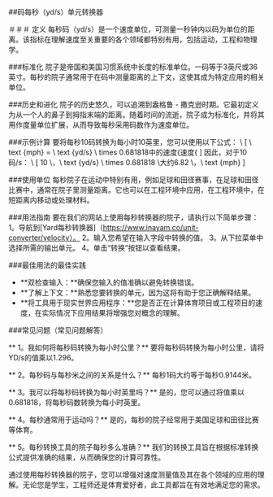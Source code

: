 ##码每秒（yd/s）单元转换器

＃＃＃ 定义
每秒码（yd/s）是一个速度单位，可测量一秒钟内以码为单位的距离。该指标在理解速度至关重要的各个领域都特别有用，包​​括运动，工程和物理学。

###标准化
院子是帝国和美国习惯系统中长度的标准单位。一码等于3英尺或36英寸。每秒的院子通常用于在码中测量距离的上下文，这使其成为特定应用的相关单位。

###历史和进化
院子的历史悠久，可以追溯到盎格鲁 - 撒克逊时期。它最初定义为从一个人的鼻子到拇指末端的距离。随着时间的流逝，院子成为标准化，并将其用作度量单位扩展，从而导致每秒采用码数作为速度单位。

###示例计算
要将每秒10码转换为每小时10英里，您可以使用以下公式：
\ [
\ text {mph} = \ text {yd/s} \ times 0.681818中的速度{速度{
\]
因此，对于10码/s：
\ [
10 \，\ text {yd/s} \ times 0.681818 \大约6.82 \，\ text {mph}
\]

###使用单位
每秒院子在运动中特别有用，例如足球和田径赛事，在足球和田径比赛中，通常在院子里测量距离。它也可以在工程环境中应用，在工程环境中，在短距离内移动或处理材料。

###用法指南
要在我们的网站上使用每秒转换器的院子，请执行以下简单步骤：
1。导航到[Yard每秒转换器]（https://www.inayam.co/unit-converter/velocity）。
2。输入您希望在输入字段中转换的值。
3。从下拉菜单中选择所需的输出单元。
4。单击“转换”按钮以查看结果。

###最佳用法的最佳实践
-  **双检查输入：**确保您输入的值准确以避免转换错误。
-  **了解上下文：**熟悉您要转换的单元，因为这将有助于您正确解释结果。
-  **将工具用于现实世界应用程序：**您是否正在计算体育项目或工程项目的速度，在实际情况下应用结果将增强您对概念的理解。

###常见问题（常见问题解答）

** 1。我如何将每秒码转换为每小时公里？**
要将每秒码转换为每小时公里，请将YD/s的值乘以1.296。

** 2。每秒码与每秒米之间的关系是什么？**
每秒1码大约等于每秒0.9144米。

** 3。我可以将每秒码转换为每小时英里吗？**
是的，您可以通过将值乘以0.681818，将每秒码数转换为每小时英里。

** 4。每秒通常用于运动吗？**
是的，每秒的院子经常用于美国足球和田径比赛等体育。

** 5。每秒转换工具的院子每秒多么准确？**
我们的转换工具旨在根据标准转换公式提供准确的结果，从而确保您的计算可靠性。

通过使用每秒转换器的院子，您可以增强对速度测量值及其在各个领域的应用的理解。无论您是学生，工程师还是体育爱好者，此工具都旨在有效地满足您的需求。